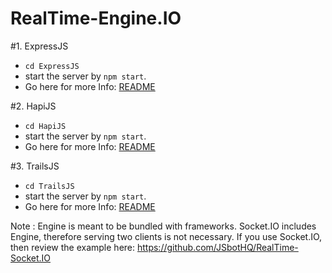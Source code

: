 # RealTime-Engine.IO

#1. ExpressJS
  - `cd ExpressJS`
  - start the server by `npm start`.
  - Go here for more Info: [README](https://github.com/JSbotHQ/RealTime-Engine.IO/tree/master/ExpressJS)

#2. HapiJS
  - `cd HapiJS`
  - start the server by `npm start`.
  - Go here for more Info: [README](https://github.com/JSbotHQ/RealTime-Engine.IO/tree/master/HapiJS)

#3. TrailsJS
  - `cd TrailsJS`
  - start the server by `npm start`.
  - Go here for more Info: [README](https://github.com/JSbotHQ/RealTime-Engine.IO/tree/master/TrailsJS)

Note : Engine is meant to be bundled with frameworks. Socket.IO includes Engine, therefore serving two clients is not necessary.
       If you use Socket.IO, then review the example here: https://github.com/JSbotHQ/RealTime-Socket.IO